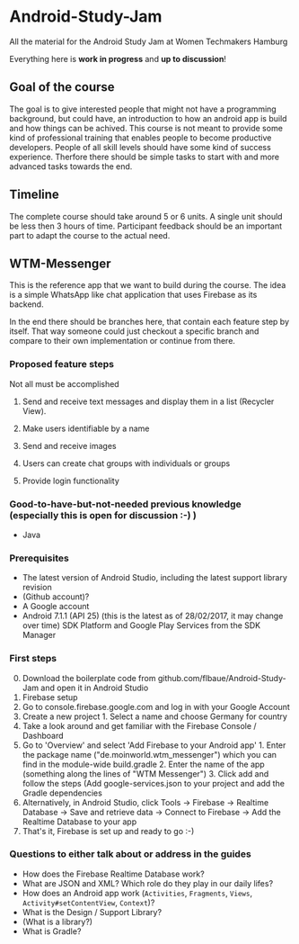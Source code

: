 # Android-Study-Jam
All the material for the Android Study Jam at Women Techmakers Hamburg

Everything here is **work in progress** and **up to discussion**!

## Goal of the course
The goal is to give interested people that might not have a programming background, but could have, an introduction to how an android app is build and how things can be achived. This course is not meant to provide some kind of professional training that enables people to become productive developers. People of all skill levels should have some kind of success experience. Therfore there should be simple tasks to start with and more advanced tasks towards the end.

## Timeline
The complete course should take around 5 or 6 units. A single unit should be less then 3 hours of time. Participant feedback should be an important part to adapt the course to the actual need.

## WTM-Messenger
This is the reference app that we want to build during the course. The idea is a simple WhatsApp like chat application that uses Firebase as its backend.

In the end there should be branches here, that contain each feature step by itself. That way someone could just checkout a specific branch and compare to their own implementation or continue from there.

### Proposed feature steps
Not all must be accomplished

1. Send and receive text messages and display them in a list (Recycler View).

2. Make users identifiable by a name

3. Send and receive images

4. Users can create chat groups with individuals or groups

5. Provide login functionality

### Good-to-have-but-not-needed previous knowledge (especially this is open for discussion :-) )

* Java

### Prerequisites
* The latest version of Android Studio, including the latest support library revision
* (Github account)?
* A Google account
* Android 7.1.1 (API 25) (this is the latest as of 28/02/2017, it may change over time) SDK Platform and Google Play Services from the SDK Manager

### First steps
0. Download the boilerplate code from github.com/flbaue/Android-Study-Jam and open it in Android Studio
1. Firebase setup
  1. Go to console.firebase.google.com and log in with your Google Account
  2. Create a new project
    1. Select a name and choose Germany for country
  3. Take a look around and get familiar with the Firebase Console / Dashboard
  4. Go to 'Overview' and select 'Add Firebase to your Android app'
    1. Enter the package name ("de.moinworld.wtm_messenger") which you can find in the module-wide build.gradle
    2. Enter the name of the app (something along the lines of "WTM Messenger")
    3. Click add and follow the steps (Add google-services.json to your project and add the Gradle dependencies
  4. Alternatively, in Android Studio, click Tools -> Firebase -> Realtime Database -> Save and retrieve data -> Connect to Firebase -> Add the Realtime Database to your app
  5. That's it, Firebase is set up and ready to go :-)
  
  
### Questions to either talk about or address in the guides
* How does the Firebase Realtime Database work?
* What are JSON and XML? Which role do they play in our daily lifes?
* How does an Android app work (`Activities`, `Fragments`, `Views`, `Activity#setContentView`, `Context`)?
* What is the Design / Support Library?
* (What is a library?)
* What is Gradle?
